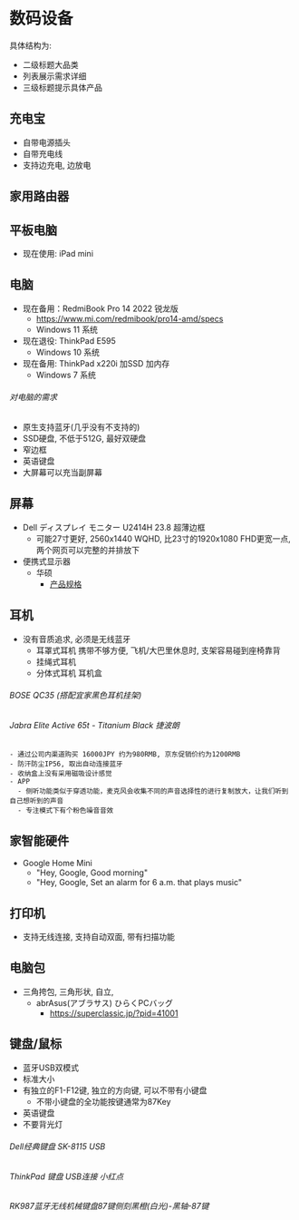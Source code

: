 # 数码设备

具体结构为: 
- 二级标题大品类
- 列表展示需求详细
- 三级标题提示具体产品

## 充电宝
- 自带电源插头
- 自带充电线
- 支持边充电, 边放电

## 家用路由器

## 平板电脑
+ 现在使用: iPad mini
    
## 电脑
+ 现在备用：RedmiBook Pro 14 2022 锐龙版
  + https://www.mi.com/redmibook/pro14-amd/specs
  + Windows 11 系统
+ 现在退役: ThinkPad E595
  + Windows 10 系统
+ 现在备用: ThinkPad x220i 加SSD 加内存
    + Windows 7 系统

###### 对电脑的需求
+ 原生支持蓝牙(几乎没有不支持的)
+ SSD硬盘, 不低于512G, 最好双硬盘
+ 窄边框
+ 英语键盘
+ 大屏幕可以充当副屏幕

## 屏幕
- Dell ディスプレイ モニター U2414H 23.8 超薄边框
  - 可能27寸更好, 2560x1440 WQHD, 比23寸的1920x1080 FHD更宽一点, 两个网页可以完整的并排放下
- 便携式显示器
  - 华硕
    - [产品规格](https://www.asus.com.cn/Monitors/MB16AC/specifications/)

## 耳机
  - 没有音质追求, 必须是无线蓝牙
    - 耳罩式耳机 携带不够方便, 飞机/大巴里休息时, 支架容易碰到座椅靠背
    - 挂绳式耳机 
    - 分体式耳机 耳机盒
###### BOSE QC35 (搭配宜家黑色耳机挂架)
###### Jabra Elite Active 65t - Titanium Black 捷波朗
    - 通过公司内渠道购买 16000JPY 约为980RMB, 京东促销价约为1200RMB
    - 防汗防尘IP56, 取出自动连接蓝牙
    - 收纳盒上没有采用磁吸设计感觉
    - APP 
      - 侧听功能类似于穿透功能，麦克风会收集不同的声音选择性的进行复制放大，让我们听到自己想听到的声音
      - 专注模式下有个粉色噪音音效

## 家智能硬件
- Google Home Mini
  - "Hey, Google, Good morning"
  - "Hey, Google, Set an alarm for 6 a.m. that plays music"

## 打印机
  - 支持无线连接, 支持自动双面, 带有扫描功能
  
## 电脑包
- 三角挎包, 三角形状, 自立, 
    + abrAsus(アブラサス) ひらくPCバッグ
      - https://superclassic.jp/?pid=41001

## 键盘/鼠标
- 蓝牙USB双模式
- 标准大小
- 有独立的F1-F12键, 独立的方向键, 可以不带有小键盘
  - 不带小键盘的全功能按键通常为87Key
- 英语键盘
- 不要背光灯

###### Dell经典键盘 SK-8115 USB
###### ThinkPad 键盘 USB连接 小红点
###### RK987蓝牙无线机械键盘87键侧刻黑橙(白光)-黑轴-87键   
